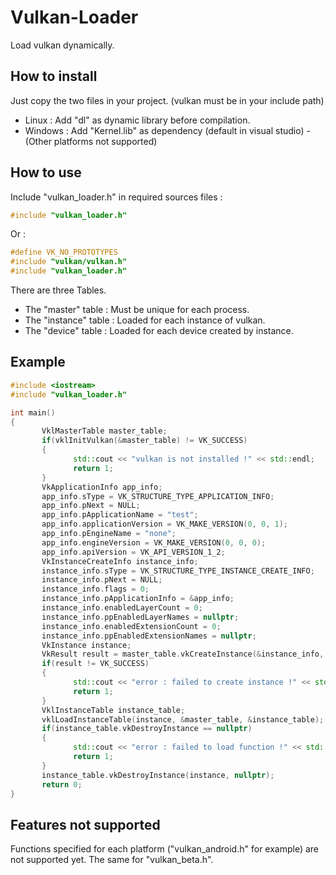 # Vulkan-Loader
Load vulkan dynamically.

## How to install
Just copy the two files in your project. (vulkan must be in your include path)
- Linux : Add "dl" as dynamic library before compilation.
- Windows : Add "Kernel.lib" as dependency (default in visual studio)
-(Other platforms not supported)

## How to use
Include "vulkan_loader.h" in required sources files :
```cpp
#include "vulkan_loader.h"
```
Or :
```cpp
#define VK_NO_PROTOTYPES
#include "vulkan/vulkan.h"
#include "vulkan_loader.h"
```
There are three Tables.
 - The "master" table : Must be unique for each process.
 - The "instance" table : Loaded for each instance of vulkan.
 - The "device" table : Loaded for each device created by instance.

## Example
```cpp
#include <iostream>
#include "vulkan_loader.h"

int main()
{
       VklMasterTable master_table;
       if(vklInitVulkan(&master_table) != VK_SUCCESS)
       {
              std::cout << "vulkan is not installed !" << std::endl;
              return 1;
       }
       VkApplicationInfo app_info;
       app_info.sType = VK_STRUCTURE_TYPE_APPLICATION_INFO;
       app_info.pNext = NULL;
       app_info.pApplicationName = "test";
       app_info.applicationVersion = VK_MAKE_VERSION(0, 0, 1);
       app_info.pEngineName = "none";
       app_info.engineVersion = VK_MAKE_VERSION(0, 0, 0);
       app_info.apiVersion = VK_API_VERSION_1_2;
       VkInstanceCreateInfo instance_info;
       instance_info.sType = VK_STRUCTURE_TYPE_INSTANCE_CREATE_INFO;
       instance_info.pNext = NULL;
       instance_info.flags = 0;
       instance_info.pApplicationInfo = &app_info;
       instance_info.enabledLayerCount = 0;
       instance_info.ppEnabledLayerNames = nullptr;
       instance_info.enabledExtensionCount = 0;
       instance_info.ppEnabledExtensionNames = nullptr;
       VkInstance instance;
       VkResult result = master_table.vkCreateInstance(&instance_info, nullptr, &instance);
       if(result != VK_SUCCESS)
       {
              std::cout << "error : failed to create instance !" << std::endl;
              return 1;
       }
       VklInstanceTable instance_table;
       vklLoadInstanceTable(instance, &master_table, &instance_table);
       if(instance_table.vkDestroyInstance == nullptr)
       {
              std::cout << "error : failed to load function !" << std::endl;
              return 1;
       }
       instance_table.vkDestroyInstance(instance, nullptr);
       return 0;
}
```

## Features not supported
Functions specified for each platform ("vulkan_android.h" for example) are not supported yet. The same for "vulkan_beta.h".
